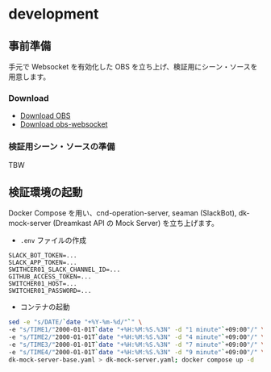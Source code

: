 development
===

## 事前準備

手元で Websocket を有効化した OBS を立ち上げ、検証用にシーン・ソースを用意します。

### Download

* [Download OBS](https://obsproject.com/ja/download)
* [Download obs-websocket](https://github.com/obsproject/obs-websocket/releases/)

### 検証用シーン・ソースの準備

TBW

## 検証環境の起動

Docker Compose を用い、cnd-operation-server, seaman (SlackBot), dk-mock-server (Dreamkast API の Mock Server) を立ち上げます。

* `.env` ファイルの作成

```
SLACK_BOT_TOKEN=...
SLACK_APP_TOKEN=...
SWITHCER01_SLACK_CHANNEL_ID=...
GITHUB_ACCESS_TOKEN=...
SWITCHER01_HOST=...
SWITCHER01_PASSWORD=...
```

* コンテナの起動

```bash
sed -e "s/DATE/`date "+%Y-%m-%d/"`" \
-e "s/TIME1/"2000-01-01T`date "+%H:%M:%S.%3N" -d "1 minute"`+09:00"/" \
-e "s/TIME2/"2000-01-01T`date "+%H:%M:%S.%3N" -d "4 minute"`+09:00"/" \
-e "s/TIME3/"2000-01-01T`date "+%H:%M:%S.%3N" -d "7 minute"`+09:00"/" \
-e "s/TIME4/"2000-01-01T`date "+%H:%M:%S.%3N" -d "9 minute"`+09:00"/" \
dk-mock-server-base.yaml > dk-mock-server.yaml; docker compose up -d
```
